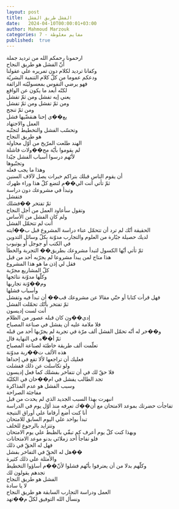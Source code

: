 ```yaml
---
layout: post
title:  الفشل طريق الفشل
date:   2024-04-10T00:00:01+03:00
author: Mahmoud Marzouk
categories: 7 - مفايم مغلوطة
published:  true
---
```

ارحمونا رحمكم الله من ترديد جملة\
أنّ الفشل هو طريق النجاح\
وكفانا ترديد لكلام دون تمريره علي عقولنا\
ودعكم عموما من كلّ كلام التنمية البشريّة\
فهو يرضي النفوس بمعسوليّته الزائفة\
لكنّه أبعد ما يكون عن الواقع\
يعني إيه تفشل ومن ثمّ تفشل\
ومن ثمّ تفشل ومن ثمّ تفشل\
ومن ثمّ تنجح\
يع��ي إحنا هنقضّيها فشل\
العمل والاجتهاد\
وتحسّب الفشل والتخطيط لتجنّبه\
هو طريق النجاح\
الهند طلعت المرّيخ من أوّل محاولة\
لم يقوموا بأيّة مح��ولات فاشلة\
لأنّهم درسوا أسباب الفشل جيّدا\
وتجنّبوها\
وهذا ما يجب فعله\
أن يقوم الناس قبلك بتراكم خبرات يصل لآلاف السنين\
ثمّ تأتي أنت الي��م لتضع كلّ هذا وراء ظهرك\
وتبدأ في مشروعك دون دراسة\
فتفشل\
ثمّ تفتخر ��فشلك\
وتقول سأعاود العمل من أجل النجاح\
ولم كان الفشل من الأساس\
أنت لم تتحمّل الفشل\
الحقيقة أنّك لم ترد أن تتحمّل عناء دراسة المشروع قبل ب��ايته\
لديك حصيلة جبّارة من العلوم والتجارب مدوّنة بكلّ وسائل
التدوين\
في الكتب أو جوجل أو يوتيوب\
ثمّ تأتي أيّها الكسول لتبدأ مشروعك بطريق�� التجربة والخطأ\
هذا متاح لمن يبدأ مشروعا لم يجرّبه أحد من قبل\
فقل لي إذن ما هو هذا المشروع\
كلّ المشاريع مجرّبة\
وكلّها مدوّنة نتائجها\
وم��وّنة تجاربها\
وأسباب فشلها\
فهل قرأت كتابا أو حتّي مقالا عن مشروعك قب�� أن تبدأ فيه
وتفشل\
ثمّ تفتخر بأنّك تحمّلت الفشل\
أنت لست إديسون\
إدي��ون كان قبله عصور من الظلام\
فلا ملامة عليه أن يفشل في صناعة المصباح\
و��خر له أنّه تحمّل الفشل ألف مرّة في تجربة لم يجرّبها أحد من
قبله\
ثمّ أ��ّه في النهاية قال\
تعلّمت ألف طريقة خاطئة لصناعة المصباح\
هذه الألف ت��ربة مدوّنة\
فعليك أن تراجعها لألا تقع في إحداها\
ولو تكاسلت عن ذلك ففشلت\
فلا حقّ لك في أن تتفاخر بفشلك كما فعل إديسون\
تجد الطالب يفشل في ام��حان في الكليّة\
وسبب الفشل هو عدم المذاكرة\
مفاجئة الصراحة\
انبهرت بهذا السبب الجديد الذي لم يحدث من قبل\
تفاجأت حضرتك بموعد الامتحان مع أن��ك تعرفه منذ أوّل يوم في
الدراسة\
أنا كنت أضع أرقاما علي أوراق النتيجة\
تبدأ بواحد علي اليوم السابق للامتحان\
وتتزايد بالرجوع للخلف\
وبهذا كنت كلّ يوم أعرف كم تبقّي بالظبط علي يوم الامتحان\
فلو تفاجأ أحد زملائي بدنو موعد الامتحانات\
فهل له الحقّ في ذلك\
هل له الحقّ في التفاخر بفشل��\
والأمثلة علي ذلك كثيرة\
وكلّهم بدلا من أن يعترفوا بأنّهم فشلوا لأنّ��م أساؤوا التخطيط\
تجدهم يقولون لك\
الفشل هو طريق النجاح\
لا يا سادة\
العمل ودراسة التجارب السابقة هو طريق النجاح\
ونسأل الله التوفيق لكلّ م��تهد
